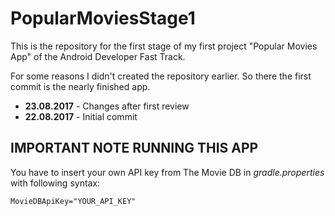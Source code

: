 # PopularMoviesStage1

This is the repository for the first stage of my first project "Popular Movies App" of the Android Developer Fast Track.

For some reasons I didn't created the repository earlier. So there the first commit is the nearly finished app.
 
 - **23.08.2017** - Changes after first review
 - **22.08.2017** - Initial commit

## IMPORTANT NOTE RUNNING THIS APP

You have to insert your own API key from The Movie DB in *gradle.properties* with following syntax:
```
MovieDBApiKey="YOUR_API_KEY"
```